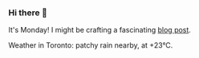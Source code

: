 ### Hi there :wave:

It's Monday! I might be crafting a fascinating [blog post](https://benjaminwuethrich.dev).

Weather in Toronto: patchy rain nearby, at +23°C.
